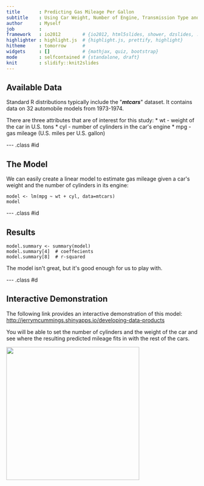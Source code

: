 ```yaml
---
title       : Predicting Gas Mileage Per Gallon
subtitle    : Using Car Weight, Number of Engine, Transmission Type and Horsepower
author      : Myself
job         : 
framework   : io2012        # {io2012, html5slides, shower, dzslides, ...}
highlighter : highlight.js  # {highlight.js, prettify, highlight}
hitheme     : tomorrow      # 
widgets     : []            # {mathjax, quiz, bootstrap}
mode        : selfcontained # {standalone, draft}
knit        : slidify::knit2slides
---
```


## Available Data

Standard R distributions typically include the "***mtcars***" dataset. It contains data on 32 automobile models from 1973-1974.
<p>
There are three attributes that are of interest for this study:
* wt - weight of the car in U.S. tons
* cyl - number of cylinders in the car's engine
* mpg - gas mileage (U.S. miles per U.S. gallon)

--- .class #id 

## The Model

We can easily create a linear model to estimate gas mileage given
a car's weight and the number of cylinders in its engine:

```{r}
model <- lm(mpg ~ wt + cyl, data=mtcars)
model
```

--- .class #id 

## Results

```{r}
model.summary <- summary(model)
model.summary[4]  # coeffecients
model.summary[8]  # r-squared
```

The model isn't great, but it's good enough for us to play with.

--- .class #d

## Interactive Demonstration

The following link provides an interactive demonstration of this model:   
http://jerrymcummings.shinyapps.io/developing-data-products   

You will be able to set the number of cylinders and the weight of
the car and see where the resulting predicted mileage fits in with
the rest of the cars.

<img src="/home/jerrymcummings/projects/coursera-developing-data-products/shiny.png" height="350px"/>